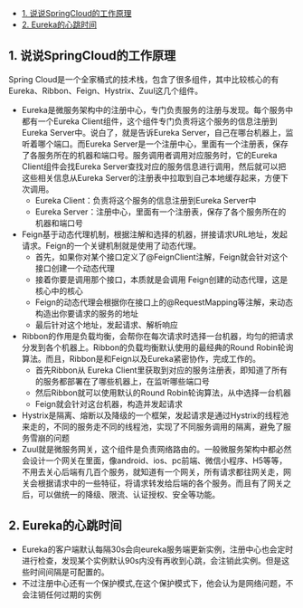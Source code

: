 - [1. 说说SpringCloud的工作原理](#1-说说SpringCloud的工作原理)
- [2. Eureka的心跳时间](#1-Eureka的心跳时间)
## 1. 说说SpringCloud的工作原理
Spring Cloud是一个全家桶式的技术栈，包含了很多组件，其中比较核心的有Eureka、Ribbon、Feign、Hystrix、Zuul这几个组件。
- Eureka是微服务架构中的注册中心，专门负责服务的注册与发现。每个服务中都有一个Eureka Client组件，这个组件专门负责将这个服务的信息注册到Eureka Server中。说白了，就是告诉Eureka Server，自己在哪台机器上，监听着哪个端口。而Eureka Server是一个注册中心，里面有一个注册表，保存了各服务所在的机器和端口号。服务调用者调用对应服务时，它的Eureka Client组件会找Eureka Server查找对应的服务信息进行调用，然后就可以把这些相关信息从Eureka Server的注册表中拉取到自己本地缓存起来，方便下次调用。
  - Eureka Client：负责将这个服务的信息注册到Eureka Server中
  - Eureka Server：注册中心，里面有一个注册表，保存了各个服务所在的机器和端口号
- Feign基于动态代理机制，根据注解和选择的机器，拼接请求URL地址，发起请求。Feign的一个关键机制就是使用了动态代理。
  - 首先，如果你对某个接口定义了@FeignClient注解，Feign就会针对这个接口创建一个动态代理
  - 接着你要是调用那个接口，本质就是会调用 Feign创建的动态代理，这是核心中的核心
  - Feign的动态代理会根据你在接口上的@RequestMapping等注解，来动态构造出你要请求的服务的地址
  - 最后针对这个地址，发起请求、解析响应
- Ribbon的作用是负载均衡，会帮你在每次请求时选择一台机器，均匀的把请求分发到各个机器上。Ribbon的负载均衡默认使用的最经典的Round Robin轮询算法。而且，Ribbon是和Feign以及Eureka紧密协作，完成工作的。
  - 首先Ribbon从 Eureka Client里获取到对应的服务注册表，即知道了所有的服务都部署在了哪些机器上，在监听哪些端口号
  - 然后Ribbon就可以使用默认的Round Robin轮询算法，从中选择一台机器
  - Feign就会针对这台机器，构造并发起请求
- Hystrix是隔离、熔断以及降级的一个框架，发起请求是通过Hystrix的线程池来走的，不同的服务走不同的线程池，实现了不同服务调用的隔离，避免了服务雪崩的问题
- Zuul就是微服务网关，这个组件是负责网络路由的。一般微服务架构中都必然会设计一个网关在里面，像android、ios、pc前端、微信小程序、H5等等，不用去关心后端有几百个服务，就知道有一个网关，所有请求都往网关走，网关会根据请求中的一些特征，将请求转发给后端的各个服务。而且有了网关之后，可以做统一的降级、限流、认证授权、安全等功能。
## 2. Eureka的心跳时间
- Eureka的客户端默认每隔30s会向eureka服务端更新实例，注册中心也会定时进行检查，发现某个实例默认90s内没有再收到心跳，会注销此实例。但是这些时间间隔是可配置的。
- 不过注册中心还有一个保护模式,在这个保护模式下，他会认为是网络问题，不会注销任何过期的实例
